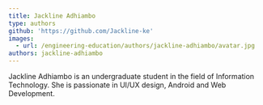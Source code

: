 ```yaml
---
title: Jackline Adhiambo
type: authors
github: 'https://github.com/Jackline-ke'
images:
  - url: /engineering-education/authors/jackline-adhiambo/avatar.jpg
authors: jackline-adhiambo
---
```

Jackline Adhiambo is an undergraduate student in the field of Information Technology. She is passionate in UI/UX design, Android and Web Development.
